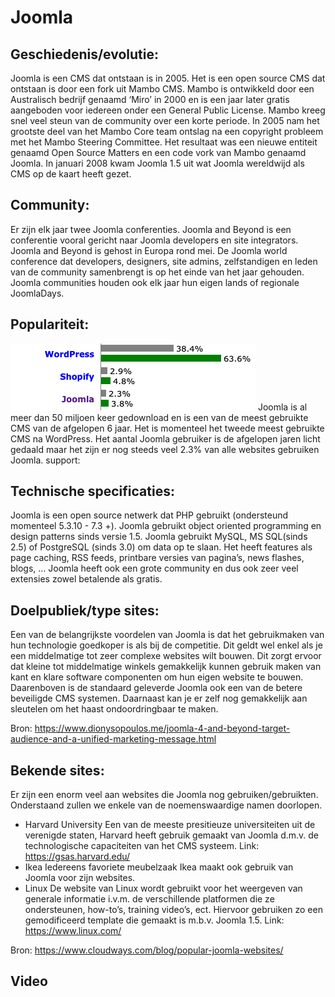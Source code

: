 # Joomla
## Geschiedenis/evolutie:
Joomla is een CMS dat ontstaan is in 2005. Het is een open source CMS dat ontstaan is door een fork uit Mambo CMS. Mambo is ontwikkeld door een Australisch bedrijf genaamd ‘Miro’ in 2000 en is een jaar later gratis aangeboden voor iedereen onder een General Public License. Mambo kreeg snel veel steun van de community over een korte periode. In 2005 nam het grootste deel van het Mambo Core team ontslag na een copyright probleem met het Mambo Steering Committee. Het resultaat was een nieuwe entiteit genaamd Open Source Matters en een code vork van Mambo genaamd Joomla. In januari 2008 kwam Joomla 1.5 uit wat Joomla wereldwijd als CMS op de kaart heeft gezet.

## Community:
Er zijn elk jaar twee Joomla conferenties. Joomla and Beyond is een conferentie vooral gericht naar Joomla developers en site integrators. Joomla and Beyond is gehost in Europa rond mei. De Joomla world conference dat developers, designers, site admins, zelfstandigen en leden van de community samenbrengt is op het einde van het jaar gehouden. Joomla communities houden ook elk jaar hun eigen lands of regionale JoomlaDays.

## Populariteit:
<img src="img/joomla-stat.png">
Joomla is al meer dan 50 miljoen keer gedownload en is een van de meest gebruikte CMS van de afgelopen 6 jaar. Het is momenteel het tweede meest gebruikte CMS na WordPress. Het aantal Joomla gebruiker is de afgelopen jaren licht gedaald maar het zijn er nog steeds veel 2.3% van alle websites gebruiken Joomla.
support:

## Technische specificaties:
Joomla is een open source netwerk dat PHP gebruikt (ondersteund momenteel 5.3.10 - 7.3 +). Joomla gebruikt object oriented programming en design patterns sinds versie 1.5. Joomla gebruikt MySQL, MS SQL(sinds 2.5) of PostgreSQL (sinds 3.0) om data op te slaan. Het heeft features als page caching, RSS feeds, printbare versies van pagina’s, news flashes, blogs, …
Joomla heeft ook een grote community en dus ook zeer veel extensies zowel betalende als gratis. 

## Doelpubliek/type sites:
Een van de belangrijkste voordelen van Joomla is dat het gebruikmaken van hun technologie goedkoper is als bij de competitie. Dit geldt wel enkel als je een middelmatige tot zeer complexe websites wilt bouwen. Dit zorgt ervoor dat kleine tot middelmatige winkels gemakkelijk kunnen gebruik maken van kant en klare software componenten om hun eigen website te bouwen. 
Daarenboven is de standaard geleverde Joomla ook een van de betere beveiligde CMS systemen. Daarnaast kan je er zelf nog gemakkelijk aan sleutelen om het haast ondoordringbaar te maken.

Bron: https://www.dionysopoulos.me/joomla-4-and-beyond-target-audience-and-a-unified-marketing-message.html

## Bekende sites:
Er zijn een enorm veel aan websites die Joomla nog gebruiken/gebruikten. Onderstaand zullen we enkele van de noemenswaardige namen doorlopen.
* Harvard University
Een van de meeste presitieuze universiteiten uit de verenigde staten, Harvard heeft gebruik gemaakt van Joomla d.m.v. de technologische capaciteiten van het CMS systeem.
Link: https://gsas.harvard.edu/
* Ikea
Iedereens favoriete meubelzaak Ikea maakt ook gebruik van Joomla voor zijn websites.
* Linux
De website van Linux wordt gebruikt voor het weergeven van generale informatie i.v.m. de verschillende platformen die ze ondersteunen, how-to’s, training video’s, ect. Hiervoor gebruiken zo een gemodificeerd template die gemaakt is m.b.v. Joomla 1.5.
Link: https://www.linux.com/

Bron: https://www.cloudways.com/blog/popular-joomla-websites/

## Video

